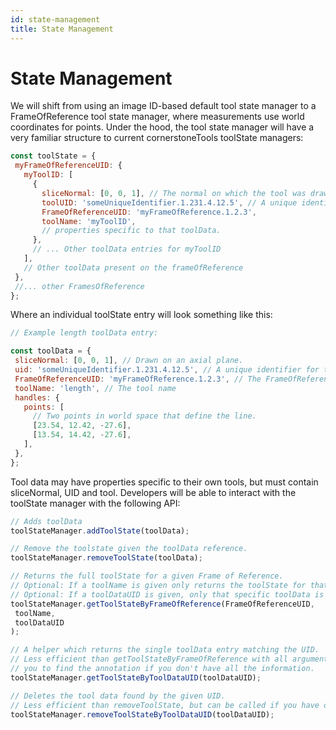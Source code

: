 ```yaml
---
id: state-management
title: State Management
---
```



# State Management

We will shift from using an image ID-based default tool state manager to a FrameOfReference tool state manager, where measurements use world coordinates for points. Under the hood, the tool state manager will have a very familiar structure to current cornerstoneTools toolState managers:

```js
const toolState = {
 myFrameOfReferenceUID: {
   myToolID: [
     {
       sliceNormal: [0, 0, 1], // The normal on which the tool was drawn
       toolUID: 'someUniqueIdentifier.1.231.4.12.5', // A unique identifier for this tool state.
       FrameOfReferenceUID: 'myFrameOfReference.1.2.3',
       toolName: 'myToolID',
       // properties specific to that toolData.
     },
     // ... Other toolData entries for myToolID
   ],
   // Other toolData present on the frameOfReference
 },
 //... other FramesOfReference
};
```


Where an individual toolState entry will look something like this:

```js
// Example length toolData entry:

const toolData = {
 sliceNormal: [0, 0, 1], // Drawn on an axial plane.
 uid: 'someUniqueIdentifier.1.231.4.12.5', // A unique identifier for this tool state.
 FrameOfReferenceUID: 'myFrameOfReference.1.2.3', // The FrameOfReferenceUID
 toolName: 'length', // The tool name
 handles: {
   points: [
     // Two points in world space that define the line.
     [23.54, 12.42, -27.6],
     [13.54, 14.42, -27.6],
   ],
 },
};
```

Tool data may have properties specific to their own tools, but must contain sliceNormal, UID and tool. Developers will be able to interact with the toolState manager with the following API:


```js
// Adds toolData
toolStateManager.addToolState(toolData);

// Remove the toolstate given the toolData reference.
toolStateManager.removeToolState(toolData);

// Returns the full toolState for a given Frame of Reference.
// Optional: If a toolName is given only returns the toolState for that tool.
// Optional: If a toolDataUID is given, only that specific toolData is returned.
toolStateManager.getToolStateByFrameOfReference(FrameOfReferenceUID,
 toolName,
 toolDataUID
);

// A helper which returns the single toolData entry matching the UID.
// Less efficient than getToolStateByFrameOfReference with all arguments, but allows
// you to find the annotation if you don't have all the information.
toolStateManager.getToolStateByToolDataUID(toolDataUID);

// Deletes the tool data found by the given UID.
// Less efficient than removeToolState, but can be called if you have only the UID.
toolStateManager.removeToolStateByToolDataUID(toolDataUID);
```
